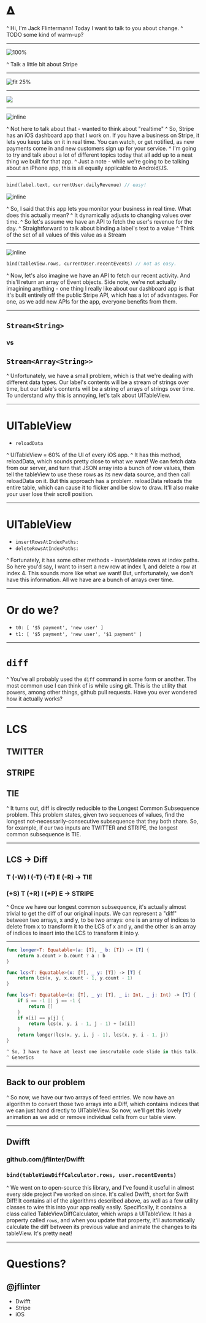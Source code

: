 # 𝚫

^ Hi, I'm Jack Flintermann! Today I want to talk to you about change.
^ TODO some kind of warm-up?

---

![100%](images/stripe.png)

^ Talk a little bit about Stripe

---

![fit 25%](images/relay.png)

---

![](images/fabric.png)

---

![inline](images/dashboard_framed.png)

^ Not here to talk about that - wanted to think about "realtime"
^ So, Stripe has an iOS dashboard app that I work on. If you have a business on Stripe, it lets you keep tabs on it in real time. You can watch, or get notified, as new payments come in and new customers sign up for your service.
^ I'm going to try and talk about a lot of different topics today that all add up to a neat thing we built for that app.
^ Just a note - while we're going to be talking about an iPhone app, this is all equally applicable to Android/JS.

---

```swift
bind(label.text, currentUser.dailyRevenue) // easy!
```

![inline](images/dashboard_volume.png)

^ So, I said that this app lets you monitor your business in real time. What does this actually mean?
^ It dynamically adjusts to changing values over time.
^ So let's assume we have an API to fetch the user's revenue for the day.
^ Straightforward to talk about binding a label's text to a value
^ Think of the set of all values of this value as a Stream

---

![inline](images/dashboard_activity.png)

```swift
bind(tableView.rows, currentUser.recentEvents) // not as easy.
```

^ Now, let's also imagine we have an API to fetch our recent activity. And this'll return an array of Event objects. Side note, we're not actually imagining anything - one thing I really like about our dashboard app is that it's built entirely off the public Stripe API, which has a lot of advantages. For one, as we add new APIs for the app, everyone benefits from them.

---

## `Stream<String>`
### vs
## `Stream<Array<String>>`

^ Unfortunately, we have a small problem, which is that we're dealing with different data types. Our label's contents will be a stream of strings over time, but our table's contents will be a string of arrays of strings over time. To understand why this is annoying, let's talk about UITableView.

---

# UITableView

- `reloadData`

^ UITableView = 60% of the UI of every iOS app.
^ It has this method, reloadData, which sounds pretty close to what we want! We can fetch data from our server, and turn that JSON array into a bunch of row values, then tell the tableView to use these rows as its new data source, and then call reloadData on it. But this approach has a problem. reloadData reloads the entire table, which can cause it to flicker and be slow to draw. It'll also make your user lose their scroll position.

---

# UITableView

- `insertRowsAtIndexPaths:`
- `deleteRowsAtIndexPaths:`

^ Fortunately, it has some other methods - insert/delete rows at index paths. So here you'd say, I want to insert a new row at index 1, and delete a row at index 4. This sounds more like what we want! But, unfortunately, we don't have this information. All we have are a bunch of arrays over time.

---

# Or do we?

* `t0: [ '$5 payment', 'new user' ]              `
* `t1: [ '$5 payment', 'new user', '$1 payment' ]`

---

# `diff`

^ You've all probably used the `diff` command in some form or another. The most common use I can think of is while using git. This is the utility that powers, among other things, github pull requests. Have you ever wondered how it actually works?

---

# LCS

## **T**W**I**TT**E**R
## S**T**R**I**P**E**   
## **TIE**            

^ It turns out, diff is directly reducible to the Longest Common Subsequence problem. This problem states, given two sequences of values, find the longest not-necessarily-consecutive subsequence that they both share. So, for example, if our two inputs are TWITTER and STRIPE, the longest common subsequence is TIE.

---

## LCS -> Diff

### **T** (-W) **I** (-T) (-T) **E** (-R) -> **TIE**
### (+S) **T** (+R) **I** (+P) **E** -> S**T**R**I**P**E**




^ Once we have our longest common subsequence, it's actually almost trivial to get the diff of our original inputs. We can represent a "diff" between two arrays, x and y, to be two arrays: one is an array of indices to delete from x to transform it to the LCS of x and y, and the other is an array of indices to insert into the LCS to transform it into y.

---

```swift
func longer<T: Equatable>(a: [T], _ b: [T]) -> [T] {
    return a.count > b.count ? a : b
}

func lcs<T: Equatable>(x: [T], _ y: [T]) -> [T] {
    return lcs(x, y, x.count - 1, y.count - 1)
}

func lcs<T: Equatable>(x: [T], _ y: [T], _ i: Int, _ j: Int) -> [T] {
    if i == -1 || j == -1 {
        return []
    }
    if x[i] == y[j] {
        return lcs(x, y, i - 1, j - 1) + [x[i]]
    }
    return longer(lcs(x, y, i, j - 1), lcs(x, y, i - 1, j))
}

^ So, I have to have at least one inscrutable code slide in this talk.
^ Generics

```

---

## Back to our problem

^ So now, we have our two arrays of feed entries. We now have an algorithm to convert those two arrays into a Diff, which contains indices that we can just hand directly to UITableView. So now, we'll get this lovely animation as we add or remove individual cells from our table view.

---

## Dwifft

### github.com/jflinter/Dwifft

### `bind(tableViewDiffCalculator.rows, user.recentEvents)`

^ We went on to open-source this library, and I've found it useful in almost every side project I've worked on since. It's called Dwifft, short for Swift Diff! It contains all of the algorithms described above, as well as a few utility classes to wire this into your app really easily. Specifically, it contains a class called TableViewDiffCalculator, which wraps a UITableView. It has a property called `rows`, and when you update that property, it'll automatically calculate the diff between its previous value and animate the changes to its tableView. It's pretty neat!

---

# Questions?
## @jflinter

- Dwifft
- Stripe
- iOS
